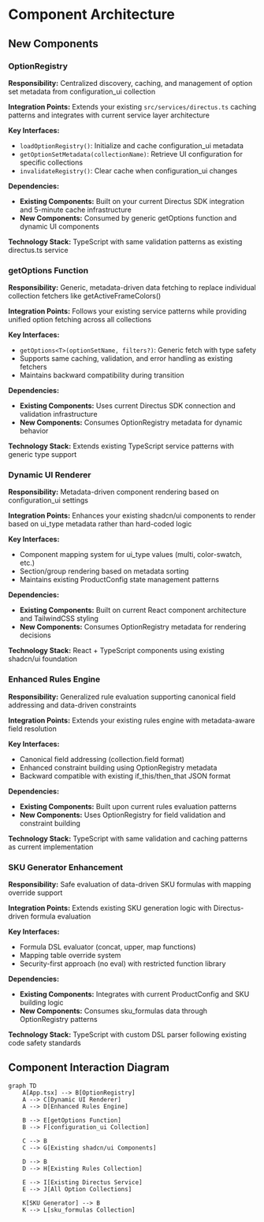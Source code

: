 # Component Architecture

## New Components

### OptionRegistry
**Responsibility:** Centralized discovery, caching, and management of option set metadata from configuration_ui collection

**Integration Points:** Extends your existing `src/services/directus.ts` caching patterns and integrates with current service layer architecture

**Key Interfaces:**
- `loadOptionRegistry()`: Initialize and cache configuration_ui metadata
- `getOptionSetMetadata(collectionName)`: Retrieve UI configuration for specific collections
- `invalidateRegistry()`: Clear cache when configuration_ui changes

**Dependencies:**
- **Existing Components:** Built on your current Directus SDK integration and 5-minute cache infrastructure
- **New Components:** Consumed by generic getOptions function and dynamic UI components

**Technology Stack:** TypeScript with same validation patterns as existing directus.ts service

### getOptions Function
**Responsibility:** Generic, metadata-driven data fetching to replace individual collection fetchers like getActiveFrameColors()

**Integration Points:** Follows your existing service patterns while providing unified option fetching across all collections

**Key Interfaces:**
- `getOptions<T>(optionSetName, filters?)`: Generic fetch with type safety
- Supports same caching, validation, and error handling as existing fetchers
- Maintains backward compatibility during transition

**Dependencies:**
- **Existing Components:** Uses current Directus SDK connection and validation infrastructure
- **New Components:** Consumes OptionRegistry metadata for dynamic behavior

**Technology Stack:** Extends existing TypeScript service patterns with generic type support

### Dynamic UI Renderer
**Responsibility:** Metadata-driven component rendering based on configuration_ui settings

**Integration Points:** Enhances your existing shadcn/ui components to render based on ui_type metadata rather than hard-coded logic

**Key Interfaces:**
- Component mapping system for ui_type values (multi, color-swatch, etc.)
- Section/group rendering based on metadata sorting
- Maintains existing ProductConfig state management patterns

**Dependencies:**
- **Existing Components:** Built on current React component architecture and TailwindCSS styling
- **New Components:** Consumes OptionRegistry metadata for rendering decisions

**Technology Stack:** React + TypeScript components using existing shadcn/ui foundation

### Enhanced Rules Engine
**Responsibility:** Generalized rule evaluation supporting canonical field addressing and data-driven constraints

**Integration Points:** Extends your existing rules engine with metadata-aware field resolution

**Key Interfaces:**
- Canonical field addressing (collection.field format)
- Enhanced constraint building using OptionRegistry metadata
- Backward compatible with existing if_this/then_that JSON format

**Dependencies:**
- **Existing Components:** Built upon current rules evaluation patterns
- **New Components:** Uses OptionRegistry for field validation and constraint building

**Technology Stack:** TypeScript with same validation and caching patterns as current implementation

### SKU Generator Enhancement
**Responsibility:** Safe evaluation of data-driven SKU formulas with mapping override support

**Integration Points:** Extends existing SKU generation logic with Directus-driven formula evaluation

**Key Interfaces:**
- Formula DSL evaluator (concat, upper, map functions)
- Mapping table override system
- Security-first approach (no eval) with restricted function library

**Dependencies:**
- **Existing Components:** Integrates with current ProductConfig and SKU building logic
- **New Components:** Consumes sku_formulas data through OptionRegistry patterns

**Technology Stack:** TypeScript with custom DSL parser following existing code safety standards

## Component Interaction Diagram
```mermaid
graph TD
    A[App.tsx] --> B[OptionRegistry]
    A --> C[Dynamic UI Renderer]
    A --> D[Enhanced Rules Engine]
    
    B --> E[getOptions Function]
    B --> F[configuration_ui Collection]
    
    C --> B
    C --> G[Existing shadcn/ui Components]
    
    D --> B
    D --> H[Existing Rules Collection]
    
    E --> I[Existing Directus Service]
    E --> J[All Option Collections]
    
    K[SKU Generator] --> B
    K --> L[sku_formulas Collection]
```
